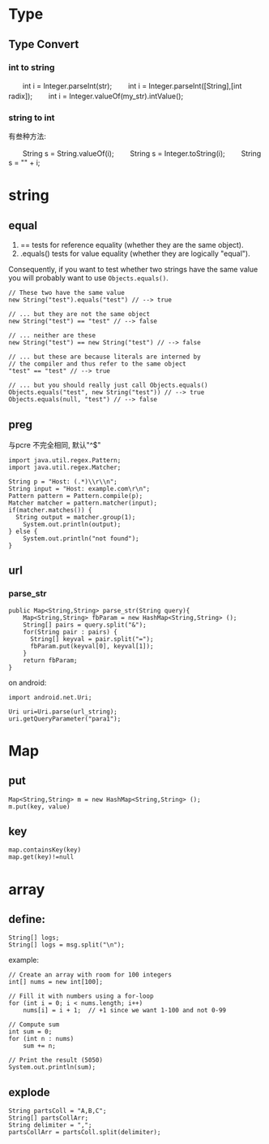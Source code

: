 # Type

## Type Convert

### int to string

　　int i = Integer.parseInt(str);
　　int i = Integer.parseInt([String],[int radix]);
　　int i = Integer.valueOf(my_str).intValue();

### string to int
有叁种方法:

　　String s = String.valueOf(i);
　　String s = Integer.toString(i);
　　String s = "" + i;

# string

## equal

1. == tests for reference equality (whether they are the same object).
2. .equals() tests for value equality (whether they are logically "equal").

Consequently, if you want to test whether two strings have the same value you will probably want to use `Objects.equals()`.

    // These two have the same value
    new String("test").equals("test") // --> true

    // ... but they are not the same object
    new String("test") == "test" // --> false

    // ... neither are these
    new String("test") == new String("test") // --> false

    // ... but these are because literals are interned by
    // the compiler and thus refer to the same object
    "test" == "test" // --> true

    // ... but you should really just call Objects.equals()
    Objects.equals("test", new String("test")) // --> true
    Objects.equals(null, "test") // --> false

## preg

与pcre 不完全相同, 默认"^$"

    import java.util.regex.Pattern;
    import java.util.regex.Matcher;

    String p = "Host: (.*)\\r\\n";
    String input = "Host: example.com\r\n";
    Pattern pattern = Pattern.compile(p);
    Matcher matcher = pattern.matcher(input);
    if(matcher.matches()) {
      String output = matcher.group(1);
        System.out.println(output);
    } else {
        System.out.println("not found");
    }

## url

### parse_str

    public Map<String,String> parse_str(String query){
        Map<String,String> fbParam = new HashMap<String,String> ();
        String[] pairs = query.split("&");
        for(String pair : pairs) {
          String[] keyval = pair.split("=");
          fbParam.put(keyval[0], keyval[1]);
        }
        return fbParam;
    }

on android:

    import android.net.Uri;

    Uri uri=Uri.parse(url_string);
    uri.getQueryParameter("para1");

# Map

## put

    Map<String,String> m = new HashMap<String,String> ();
    m.put(key, value)

## key

    map.containsKey(key)
    map.get(key)!=null

# array

## define:

    String[] logs;
    String[] logs = msg.split("\n");

example:

    // Create an array with room for 100 integers
    int[] nums = new int[100];

    // Fill it with numbers using a for-loop
    for (int i = 0; i < nums.length; i++)
        nums[i] = i + 1;  // +1 since we want 1-100 and not 0-99

    // Compute sum
    int sum = 0;
    for (int n : nums)
        sum += n;

    // Print the result (5050)
    System.out.println(sum);

## explode

    String partsColl = "A,B,C";
    String[] partsCollArr;
    String delimiter = ",";
    partsCollArr = partsColl.split(delimiter);
